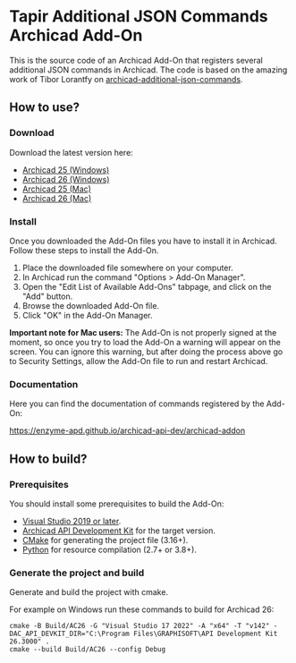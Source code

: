 # Tapir Additional JSON Commands Archicad Add-On

This is the source code of an Archicad Add-On that registers several additional JSON commands in Archicad. The code is based on the amazing work of Tibor Lorantfy on [archicad-additional-json-commands](https://github.com/tlorantfy/archicad-additional-json-commands).

## How to use?

### Download

Download the latest version here:
- [Archicad 25 (Windows)](https://github.com/ENZYME-APD/archicad-api-dev/releases/latest/download/TapirAddOn_AC25_Win.apx)
- [Archicad 26 (Windows)](https://github.com/ENZYME-APD/archicad-api-dev/releases/latest/download/TapirAddOn_AC26_Win.apx)
- [Archicad 25 (Mac)](https://github.com/ENZYME-APD/archicad-api-dev/releases/latest/download/TapirAddOn_AC25_Mac.dmg)
- [Archicad 26 (Mac)](https://github.com/ENZYME-APD/archicad-api-dev/releases/latest/download/TapirAddOn_AC26_Mac.dmg)

### Install

Once you downloaded the Add-On files you have to install it in Archicad. Follow these steps to install the Add-On.

1. Place the downloaded file somewhere on your computer.
2. In Archicad run the command "Options > Add-On Manager".
3. Open the "Edit List of Available Add-Ons" tabpage, and click on the "Add" button.
4. Browse the downloaded Add-On file.
5. Click "OK" in the Add-On Manager.

**Important note for Mac users:** The Add-On is not properly signed at the moment, so once you try to load the Add-On a warning will appear on the screen. You can ignore this warning, but after doing the process above go to Security Settings, allow the Add-On file to run and restart Archicad.

### Documentation
Here you can find the documentation of commands registered by the Add-On:

https://enzyme-apd.github.io/archicad-api-dev/archicad-addon

## How to build?

### Prerequisites

You should install some prerequisites to build the Add-On:
- [Visual Studio 2019 or later](https://visualstudio.microsoft.com/downloads).
- [Archicad API Development Kit](https://archicadapi.graphisoft.com) for the target version.
- [CMake](https://cmake.org) for generating the project file (3.16+).
- [Python](https://www.python.org) for resource compilation (2.7+ or 3.8+).

### Generate the project and build

Generate and build the project with cmake.

For example on Windows run these commands to build for Archicad 26:
```
cmake -B Build/AC26 -G "Visual Studio 17 2022" -A "x64" -T "v142" -DAC_API_DEVKIT_DIR="C:\Program Files\GRAPHISOFT\API Development Kit 26.3000" .
cmake --build Build/AC26 --config Debug
```
